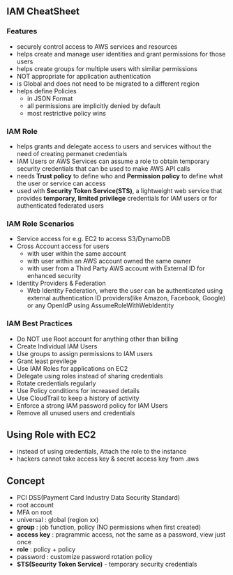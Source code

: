 ## IAM CheatSheet 
### Features
- securely control access to AWS services and resources
- helps create and manage user identities and grant permissions for those users
- helps create groups for multiple users with similar permissions
- NOT appropriate for application authentication
- is Global and does not need to be migrated to a different region
- helps define Policies 
  - in JSON Format
  - all permissions are implicitly denied by default
  - most restrictive policy wins 
### IAM Role 
- helps grants and delegate access to users and services without the need of creating permanet credentials
- IAM Users or AWS Services can assume a role to obtain temporary security credentials that can be used to make AWS API calls
- needs **Trust policy** to define who and **Permission policy** to define what the user or service can access
- used with **Security Token Service(STS)**, a lightweight web service that provides **temporary, limited privilege** credentials for IAM users or for authenticated federated users
### IAM Role Scenarios
- Service access for e.g. EC2 to access S3/DynamoDB
- Cross Account access for users 
  - with user within the same account 
  - with user within an AWS account owned the same owner 
  - with user from a Third Party AWS account with External ID for enhanced security
- Identity Providers & Federation
  - Web Identity Federation, where the user can be authenticated using external authentication ID providers(like Amazon, Facebook, Google) or any OpenIdP using AssumeRoleWithWebIdentity
### IAM Best Practices 
- Do NOT use Root account for anything other than billing 
- Create Individual IAM Users 
- Use groups to assign permissions to IAM users
- Grant least previlege
- Use IAM Roles for applications on EC2
- Delegate using roles instead of sharing credentials 
- Rotate credentials regularly
- Use Policy conditions for increased details 
- Use CloudTrail to keep a history of activity
- Enforce a strong IAM password policy for IAM Users 
- Remove all unused users and credentials

## Using Role with EC2
- instead of using credentials, Attach the role to the instance
- hackers cannot take access key & secret access key from .aws 

## Concept
- PCI DSS(Payment Card Industry Data Security Standard)
- root account
- MFA on root
- universal : global (region xx)
- **group** : job function, policy (NO permissions when first created)
- **access key** : pragrammic access, not the same as a password, view just once 
- **role** : policy + policy
- password : customize password rotation policy 
- **STS(Security Token Service)** - temporary security credentials
